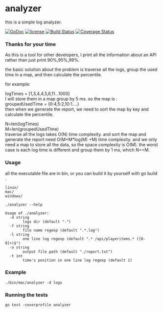 # analyzer
this is a simple log analyzer.

[![GoDoc](https://godoc.org/github.com/kai1987/analyzer?status.svg)](https://godoc.org/github.com/kai1987/analyzer)
[![license](https://img.shields.io/github/license/mashape/apistatus.svg)](LICENSE)
[![Build Status](https://api.travis-ci.org/kai1987/analyzer.svg?branch=master)](https://travis-ci.org/kai1987/analyzer)
[![Coverage Status](https://coveralls.io/repos/github/kai1987/analyzer/badge.svg?branch=master)](https://coveralls.io/github/kai1987/analyzer?branch=master)


### Thanks for your time

As this is a tool for other developers, I print all the information about an API rather than just print 90%,95%,99%.

the basic solution about the problem is traverse all the logs, group the used time in a map, and then calculate the percentile.

for example:

logTimes = [1,3,4,4,5,6,11...1000]  
I will store them in a map group by 5 ms. so the map is :  
groupedUsedTime = {0:4,5:2,10:1....}  
then when we generate the report, we need to sort the map by key and calculate the percentile.  

N=len(logTImes)  
M=len(groupedUsedTIme)  
traverse all the logs takes O(N) time complexity. and sort the map and generate the report need O(M+M*log(M) +M) time complexity. and we only need a map to store all the data, so the space complexity is O(M). the worst case is each log time is different and group them by 1 ms, which N==M.


### Usage

all the executable file are in bin, or you can build it by yourself with go build .

```
linux/
mac/
windows/
```

```
./analyzer --help

Usage of ./analyzer:
  -d string
    	logs dir (default ".")
  -f string
    	file name regexp (default ".*.log")
  -l string
    	one line log regexp (default ".* /api/playeritems.* ([0-9]+)$")
  -o string
    	output file path (default "./report.txt")
  -t int
    	time's position in one line log regexp (default 1)
```

### Example

```
./bin/mac/analyzer -d logs
```


### Running the tests

```
go test -coverprofile analyzer
```


